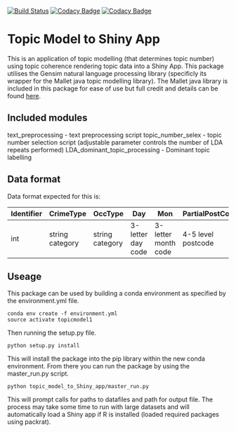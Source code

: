 [![Build Status](https://travis-ci.com/Sparrow0hawk/topic_model_to_Shiny.svg?token=WAzszY1JKmTcLxy5prby&branch=master)](https://travis-ci.com/Sparrow0hawk/topic_model_to_Shiny)
[![Codacy Badge](https://api.codacy.com/project/badge/Coverage/9bc12c76cc934008b3e081149de02b78)](https://www.codacy.com?utm_source=github.com&utm_medium=referral&utm_content=Sparrow0hawk/topic_model_to_Shiny&utm_campaign=Badge_Coverage)
[![Codacy Badge](https://api.codacy.com/project/badge/Grade/9bc12c76cc934008b3e081149de02b78)](https://www.codacy.com?utm_source=github.com&amp;utm_medium=referral&amp;utm_content=Sparrow0hawk/topic_model_to_Shiny&amp;utm_campaign=Badge_Grade)

# Topic Model to Shiny App

This is an application of topic modelling (that determines topic number) using topic coherence rendering topic data into a Shiny App. This package utilises the Gensim natural language processing library (specificly its wrapper for the Mallet java topic modelling library).
The Mallet java library is included in this package for ease of use but full credit and details can be found [here](https://github.com/mimno/Mallet).

## Included modules

text_preprocessing - text preprocessing script
topic_number_selex - topic number selection script (adjustable parameter controls the number of LDA repeats performed)
LDA_dominant_topic_processing - Dominant topic labelling

## Data format

Data format expected for this is:

| Identifier | CrimeType       | OccType         | Day               | Mon                 | PartialPostCode    | MODescription   | CrimeNotes  | HOClass     | OffenceRec      | DomViol |
| ---------- | --------------- | --------------- | ----------------- | ------------------- | ------------------ | --------------  | ----------- | ----------- | --------------- | ------- |
| int        | string category | string category | 3-letter day code | 3-letter month code | 4-5 level postcode | string keywords | string text | string code | string category | Y/N     |

## Useage

This package can be used by building a conda environment as specified by the environment.yml file.

```
conda env create -f environment.yml
source activate topicmodel1
```

Then running the setup.py file.

```
python setup.py install
```

This will install the package into the pip library within the new conda environment.
From there you can run the package by using the master_run.py script.

```
python topic_model_to_Shiny_app/master_run.py
```

This will prompt calls for paths to datafiles and path for output file.
The process may take some time to run with large datasets and will automatically load
a Shiny app if R is installed (loaded required packages using packrat).
